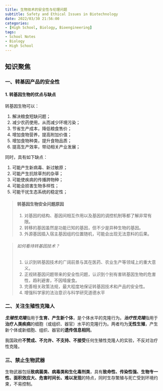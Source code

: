 ```yaml
---
title: 生物技术的安全性与伦理问题
subtitle: Safety and Ethical Issues in Biotechnology
date: 2022/03/30 21:56:00
categories:
- [High School, Biology, Bioengineering]
tags:
- School Notes
- Biology
- High School
---
```


## 知识聚焦

### 一、转基因产品的安全性

#### 1. 转基因生物的优点与缺点

转基因生物可以：

1. 解决粮食短缺问题；
2. 减少农药使用，从而减少环境污染；
3. 节省生产成本，降低粮食售价；
4. 增加食物营养，提高附加价值；
5. 增加食物种类，提升食物品质；
6. 提高生产效率，带动相关产业发展；

同时，具有如下缺点：

1. 可能产生新病毒、新过敏原；
2. 可能产生抗除草剂的杂草；
3. 可能使疾病的传播跨物种；
4. 可能会损害生物多样性；
5. 可能干扰生态系统的稳定性；

> #### 转基因生物安全问题原因
>
> 1. 对基因的结构、基因间相互作用以及基因的调控机制等都了解非常有限。
> 2. 转移的基因虽然是功能已知的基因，但不少是异种生物的基因。
> 3. 外源基因插入宿主基因组的位置随机，可能会出现无法意料的后果。

> ###### 如何看待转基因技术？
>
> 1. 认识到转基因技术的广阔前景与其在医药、农业生产等领域上的重大意义。
> 2. 正视转基因问题带来的安全性问题，认识到个别有害转基因生物的危害性，趋利避害，不因噎废食。
> 3. 完善相关政策法规，最大程度地保证转基因技术和产品的安全性。
> 4. 增强科学家的法治意识与科学研究道德水平

### 二、关注生殖性克隆人

***生殖性克隆***指用于**生育、产生新个体**，是个体水平的克隆行为。***治疗性克隆***指用于**治疗人类疾病**的细胞（或组织、器官）水平的克隆行为。两者均为**无性生殖**，产生新个体或新细胞、组织、器官的**遗传信息相同**。

我国政府**不赞成、不允许、不支持、不接受**任何生殖性克隆人的实验，不反对治疗性克隆。

### 三、禁止生物武器

生物武器包括**致病菌类、病毒类和生化毒剂类**，具有**致命性、传染性强、生物专一性、面积效应大、危害时间长、难以发现**的特点，同时生存繁殖与死亡受到环境约束，不易控制。
